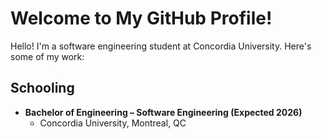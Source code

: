 # Welcome to My GitHub Profile!

Hello! I'm a software engineering student at Concordia University. Here's some of my work:

## Schooling
- **Bachelor of Engineering – Software Engineering (Expected 2026)**
  - Concordia University, Montreal, QC
